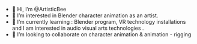 - 👋 Hi, I’m @ArtisticBee
- 👀 I’m interested in Blender character animation as an artist.
- 🌱 I’m currently learning : Blender program, VR technology installations and I am interested in audio visual arts technologies .
- 💞️ I’m looking to collaborate on character animation & animation - rigging

<!---
artisticBee/artisticBee is a ✨ special ✨ repository because its `README.md` (this file) appears on your GitHub profile.
You can click the Preview link to take a look at your changes.
--->

